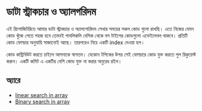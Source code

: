 # ডাটা স্ট্রাকচার ও অ্যালগরিদম 

এই রিপোজিটরিতে আমার ডাটা স্ট্রাকচার ও অ্যালগোরিদম সেখার সময়ের সকল কোড গুলো রাখছি। এতে নিজের যেমন কোড খুঁজে পেতে সহজ হবে তেমনই পাবলিকলি বেসিক থেকে বস টাইপের কোডগুলো এভেইলেবল থাকবে। প্রতিটি কোড ফোল্ডার অনুযায়ি সাজানোই আছে। তারপরেও নিচে একটি index দেওয়া হল। 

কোড কন্ট্রিবিউট করতে চাইলে আপনাকে স্বাগতম। যেকোন টপিকের উপর সেই ফোল্ডারে কোড যুক্ত করতে পুল রিকুয়েস্ট করুন। একটি কমিট এ একটির বেশি কোড যুক্ত না করার অনুরেধ রইল। 



## অ্যারে
* [linear search in array](/Array/linear_search.cpp)
* [Binary search in array](/Array/binary_search.cpp)


